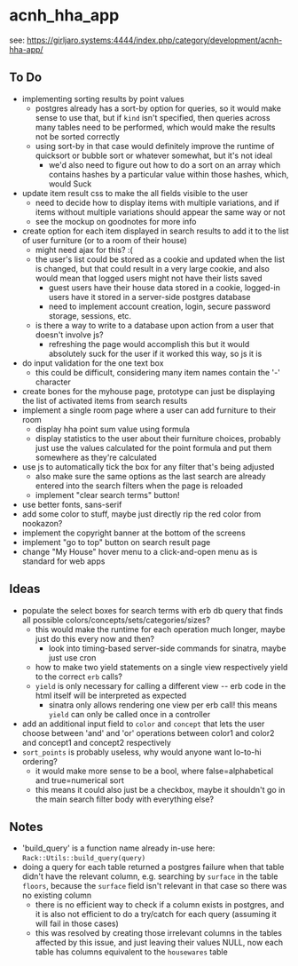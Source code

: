 # acnh_hha_app

see: https://girljaro.systems:4444/index.php/category/development/acnh-hha-app/

## To Do
* implementing sorting results by point values
    * postgres already has a sort-by option for queries, so it would make sense to use that, but if `kind` isn't specified, then queries across many tables need to be performed, which would make the results not be sorted correctly
    * using sort-by in that case would definitely improve the runtime of quicksort or bubble sort or whatever somewhat, but it's not ideal
        * we'd also need to figure out how to do a sort on an array which contains hashes by a particular value within those hashes, which, would Suck
* update item result css to make the all fields visible to the user
    * need to decide how to display items with multiple variations, and if items without multiple variations should appear the same way or not
    * see the mockup on goodnotes for more info
* create option for each item displayed in search results to add it to the list of user furniture (or to a room of their house)
    * might need ajax for this? :(
    * the user's list could be stored as a cookie and updated when the list is changed, but that could result in a very large cookie, and also would mean that logged users might not have their lists saved
        * guest users have their house data stored in a cookie, logged-in users have it stored in a server-side postgres database
        * need to implement account creation, login, secure password storage, sessions, etc.
    * is there a way to write to a database upon action from a user that doesn't involve js?
        * refreshing the page would accomplish this but it would absolutely suck for the user if it worked this way, so js it is
* do input validation for the one text box
    * this could be difficult, considering many item names contain the '-' character
* create bones for the myhouse page, prototype can just be displaying the list of activated items from search results
* implement a single room page where a user can add furniture to their room
    * display hha point sum value using formula
    * display statistics to the user about their furniture choices, probably just use the values calculated for the point formula and put them somewhere as they're calculated
* use js to automatically tick the box for any filter that's being adjusted
    * also make sure the same options as the last search are already entered into the search filters when the page is reloaded
    * implement "clear search terms" button!
* use better fonts, sans-serif
* add some color to stuff, maybe just directly rip the red color from nookazon?
* implement the copyright banner at the bottom of the screens
* implement "go to top" button on search result page
* change "My House" hover menu to a click-and-open menu as is standard for web apps

## Ideas
* populate the select boxes for search terms with erb db query that finds all possible colors/concepts/sets/categories/sizes? 
    * this would make the runtime for each operation much longer, maybe just do this every now and then?
        * look into timing-based server-side commands for sinatra, maybe just use cron
    * how to make two yield statements on a single view respectively yield to the correct `erb` calls?
    * `yield` is only necessary for calling a different view -- erb code in the html itself will be interpreted as expected
        * sinatra only allows rendering one view per erb call! this means `yield` can only be called once in a controller
* add an additional input field to `color` and `concept` that lets the user choose between 'and' and 'or' operations between color1 and color2 and concept1 and concept2 respectively
* `sort_points` is probably useless, why would anyone want lo-to-hi ordering?
    * it would make more sense to be a bool, where false=alphabetical and true=numerical sort
    * this means it could also just be a checkbox, maybe it shouldn't go in the main search filter body with everything else?

## Notes
* 'build_query' is a function name already in-use here: `Rack::Utils::build_query(query)`
* doing a query for each table returned a postgres failure when that table didn't have the relevant column, e.g. searching by `surface` in the table `floors`, because the `surface` field isn't relevant in that case so there was no existing column
    * there is no efficient way to check if a column exists in postgres, and it is also not efficient to do a try/catch for each query (assuming it will fail in those cases)
    * this was resolved by creating those irrelevant columns in the tables affected by this issue, and just leaving their values NULL, now each table has columns equivalent to the `housewares` table